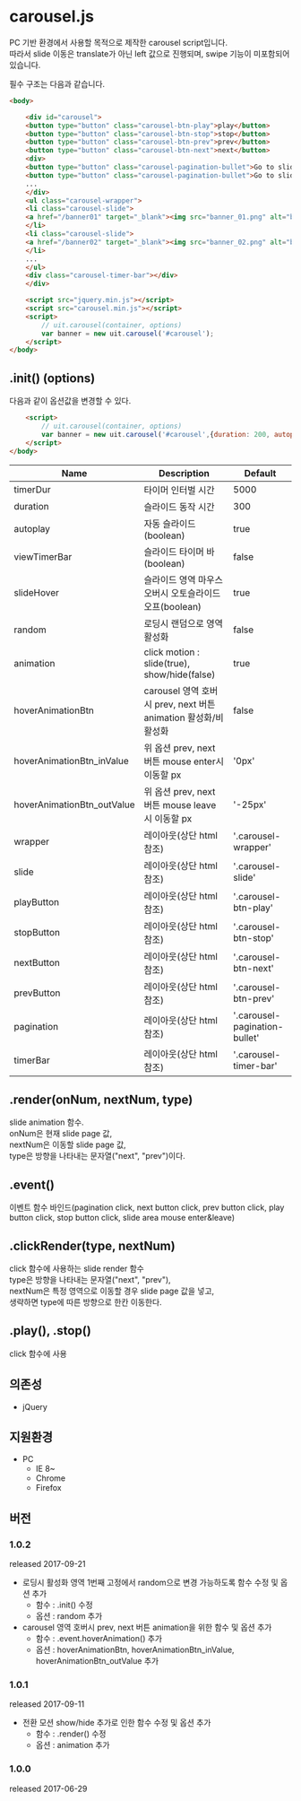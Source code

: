 carousel.js
======================
PC 기반 환경에서 사용할 목적으로 제작한 carousel script입니다. <br>
따라서 slide 이동은 translate가 아닌 left 값으로 진행되며, swipe 기능이 미포함되어 있습니다.

필수 구조는 다음과 같습니다.

```html
<body>

    <div id="carousel">
    <button type="button" class="carousel-btn-play">play</button>
    <button type="button" class="carousel-btn-stop">stop</button>
    <button type="button" class="carousel-btn-prev">prev</button>
    <button type="button" class="carousel-btn-next">next</button>
    <div>
    <button type="button" class="carousel-pagination-bullet">Go to slide 1</button>
    <button type="button" class="carousel-pagination-bullet">Go to slide 2</button>
    ...
    </div>
    <ul class="carousel-wrapper">
    <li class="carousel-slide">
    <a href="/banner01" target="_blank"><img src="banner_01.png" alt="banner01"></a>
    </li>
    <li class="carousel-slide">
    <a href="/banner02" target="_blank"><img src="banner_02.png" alt="banner02"></a>
    </li>
    ...
    </ul>
    <div class="carousel-timer-bar"></div>
    </div>

    <script src="jquery.min.js"></script>
    <script src="carousel.min.js"></script>
    <script>
        // uit.carousel(container, options)
        var banner = new uit.carousel('#carousel');
    </script>
</body>
```

## .init() (options)
다음과 같이 옵션값을 변경할 수 있다.

```html
    <script>
        // uit.carousel(container, options)
        var banner = new uit.carousel('#carousel',{duration: 200, autoplay: false, pagination: '.btnBullet'});
    </script>
</body>
```

|Name|Description|Default|
| ---- | ---- | ---- |
|timerDur|타이머 인터벌 시간|5000|
|duration|슬라이드 동작 시간|300||
|autoplay|자동 슬라이드(boolean)|true|
|viewTimerBar|슬라이드 타이머 바(boolean)|false|
|slideHover|슬라이드 영역 마우스 오버시 오토슬라이드 오프(boolean)|true|
|random|로딩시 랜덤으로 영역 활성화|false|
|animation|click motion : slide(true), show/hide(false)|true|
|hoverAnimationBtn|carousel 영역 호버시 prev, next 버튼 animation 활성화/비활성화|false|
|hoverAnimationBtn_inValue|위 옵션 prev, next 버튼 mouse enter시 이동할 px|'0px'|
|hoverAnimationBtn_outValue|위 옵션 prev, next 버튼 mouse leave시 이동할 px|'-25px'|
|wrapper|레이아웃(상단 html 참조)|'.carousel-wrapper'|
|slide|레이아웃(상단 html 참조)|'.carousel-slide'|
|playButton|레이아웃(상단 html 참조)|'.carousel-btn-play'|
|stopButton|레이아웃(상단 html 참조)|'.carousel-btn-stop'|
|nextButton|레이아웃(상단 html 참조)|'.carousel-btn-next'|
|prevButton|레이아웃(상단 html 참조)|'.carousel-btn-prev'|
|pagination|레이아웃(상단 html 참조)|'.carousel-pagination-bullet'|
|timerBar|레이아웃(상단 html 참조)|'.carousel-timer-bar'|

## .render(onNum, nextNum, type)
slide animation 함수. <br>
onNum은 현재 slide page 값, <br>
nextNum은 이동할 slide page 값, <br>
type은 방향을 나타내는 문자열("next", "prev")이다. 

## .event()
이벤트 함수 바인드(pagination click, next button click, prev button click, play button click, stop button click, slide area mouse enter&leave)

## .clickRender(type, nextNum)
click 함수에 사용하는 slide render 함수<br>
type은 방향을 나타내는 문자열("next", "prev"),<br>
nextNum은 특정 영역으로 이동할 경우 slide page 값을 넣고,<br>
생략하면 type에 따른 방향으로 한칸 이동한다.

## .play(), .stop()
click 함수에 사용

## 의존성
* jQuery

## 지원환경
* PC
    * IE 8~
    * Chrome
    * Firefox

## 버전

### 1.0.2
released 2017-09-21

* 로딩시 활성화 영역 1번째 고정에서 random으로 변경 가능하도록 함수 수정 및 옵션 추가
    * 함수 : .init() 수정
    * 옵션 : random 추가
* carousel 영역 호버시 prev, next 버튼 animation을 위한 함수 및 옵션 추가
    * 함수 : .event.hoverAnimation() 추가
    * 옵션 : hoverAnimationBtn, hoverAnimationBtn_inValue, hoverAnimationBtn_outValue 추가

### 1.0.1
released 2017-09-11

* 전환 모션 show/hide 추가로 인한 함수 수정 및 옵션 추가
    * 함수 : .render() 수정
    * 옵션 : animation 추가

### 1.0.0
released 2017-06-29
